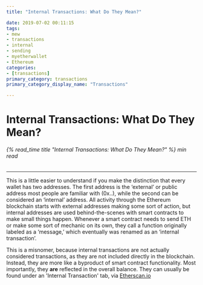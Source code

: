 ```yaml
---
title: "Internal Transactions: What Do They Mean?"

date: 2019-07-02 00:11:15
tags:
- mew
- transactions
- internal
- sending
- myetherwallet
- Ethereum
categories:
- [transactions]
primary_category: transactions
primary_category_display_name: "Transactions"

---
```


# **Internal Transactions: What Do They Mean?**

###### {% read_time title "Internal Transactions: What Do They Mean?" %} min read

* * *

This is a little easier to understand if you make the distinction that every wallet has two addresses. The first address is the ‘external’ or public address most people are familiar with (0x..), while the second can be considered an ‘internal’ address. All activity through the Ethereum blockchain starts with external addresses making some sort of action, but internal addresses are used behind-the-scenes with smart contracts to make small things happen. Whenever a smart contract needs to send ETH or make some sort of mechanic on its own, they call a function originally labeled as a ‘message,’ which eventually was renamed as an ‘internal transaction’. 

This is a misnomer, because internal transactions are not actually considered transactions, as they are not included directly in the blockchain. Instead, they are more like a byproduct of smart contract functionality. Most importantly, they **are** reflected in the overall balance. They can usually be found under an 'Internal Transaction' tab, via [Etherscan.io][etherscan]

[etherscan]: https://www.etherscan.io

